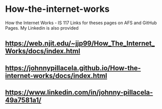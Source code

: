 # How-the-internet-works
How the Internet Works - IS 117
Links for theses pages on AFS and GitHub Pages. My Linkedin is also provided
## https://web.njit.edu/~jjp99/How_The_Internet_Works/docs/index.html
## https://johnnypillacela.github.io/How-the-internet-works/docs/index.html
## https://www.linkedin.com/in/johnny-pillacela-49a7581a1/
